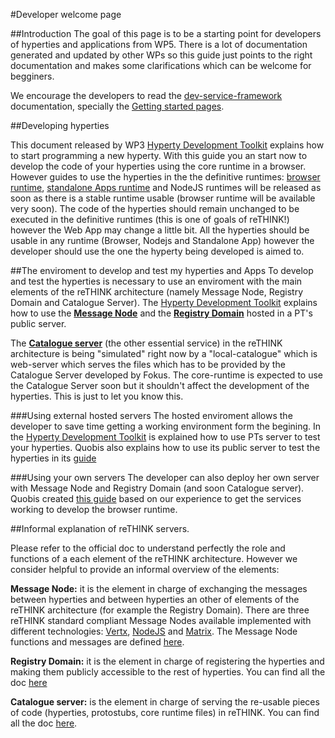 #Developer welcome page

##Introduction
The goal of this page is to be a starting point for developers of hyperties and applications from WP5. There is a lot of documentation generated and updated by other WPs so this guide just points to the right documentation and makes some clarifications which can be welcome for begginers.

We encourage the developers to read the [dev-service-framework](https://github.com/reTHINK-project/dev-service-framework#getting-started) documentation, specially the [Getting started pages](https://github.com/reTHINK-project/dev-service-framework#getting-started).

##Developing hyperties

This  document released by WP3 [Hyperty Development Toolkit](https://github.com/reTHINK-project/dev-hyperty-toolkit/tree/develop) explains how to start programming a new hyperty. With this guide you an start now to develop the code of your hyperties using the core runtime in a browser.
However guides to use the hyperties in the  the definitive runtimes: [browser runtime](https://github.com/reTHINK-project/dev-runtime-browser), [standalone Apps runtime](https://github.com/reTHINK-project/dev-standalone-apps) and NodeJS runtimes will be released as soon as there is a stable runtime usable (browser runtime will be available very soon). The code of the hyperties should remain unchanged to be executed in the definitive runtimes (this is one of goals of reTHINK!) however the Web App may change a little bit. All the hyperties should be usable in any runtime (Browser, Nodejs and Standalone App) however the developer should use the one the hyperty being developed is aimed to. 

##The enviroment to develop and test my hyperties and Apps 
To develop and test the hyperties is necessary to use an enviroment with the main elements of the reTHINK architecture (namely Message Node, Registry Domain and Catalogue Server). 
The [Hyperty Development Toolkit](https://github.com/reTHINK-project/dev-hyperty-toolkit/tree/develop) explains how to use the [**Message Node**](https://github.com/reTHINK-project/core-framework/tree/master/docs/specs/msg-node) and the [**Registry Domain**](https://github.com/reTHINK-project/dev-registry-domain/tree/master/docs) hosted in a PT's public server. 

The [**Catalogue server**](https://github.com/reTHINK-project/dev-catalogue/tree/master/doc) (the other essential service) in the reTHINK architecture is being "simulated" right now by a "local-catalogue" which is web-server which serves the files which has to be provided by the Catalogue Server developed by Fokus. The core-runtime is expected to  use the Catalogue Server soon but it shouldn't affect the development of the hyperties. This is just to let you know this. 

###Using external hosted servers
The hosted enviroment allows the developer to save time getting a working environment form the begining. In the [Hyperty Development Toolkit](https://github.com/reTHINK-project/dev-hyperty-toolkit/tree/develop) is explained how to use PTs server to test your hyperties. Quobis also explains how to use its public server to test the hyperties in its [guide](https://github.com/reTHINK-project/dev-runtime-browser/blob/master/startup_guide.md)

###Using your own servers
The developer can also deploy her own server with Message Node and Registry Domain (and soon Catalogue server). Quobis created [this guide](https://github.com/reTHINK-project/dev-runtime-browser/blob/master/startup_guide.md) based on our experience to get the services working to develop the browser runtime.  

##Informal explanation of reTHINK servers. 

Please refer to the official doc to understand perfectly the role and functions of a each element of the reTHINK architecture. However we consider helpful to provide an informal overview of the elements:

**Message Node:**  it is the element in charge of exchanging the messages between hyperties and between hyperties an other of elements of the reTHINK architecture (for example the Registry Domain). There are three reTHINK standard compliant Message Nodes available implemented with different technologies: [Vertx](https://github.com/reTHINK-project/dev-msg-node-vertx), [NodeJS](https://github.com/reTHINK-project/dev-msg-node-nodejs) and [Matrix](https://github.com/reTHINK-project/dev-msg-node-matrix). The Message Node functions and messages are defined [here](https://github.com/reTHINK-project/core-framework/tree/master/docs/specs/msg-nod).

**Registry Domain:** it is the element in charge of registering the hyperties and making them publicly accessible to the rest of hyperties. You can find all the doc [here](https://github.com/reTHINK-project/dev-registry-domain/tree/master/docs)

**Catalogue server:** is the element in charge of serving the re-usable pieces of code (hyperties, protostubs, core runtime files) in reTHINK. You can find all the doc [here](https://github.com/reTHINK-project/dev-catalogue/tree/master/doc
).


